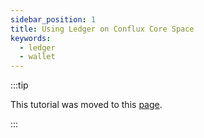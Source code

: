 ```yaml
---
sidebar_position: 1
title: Using Ledger on Conflux Core Space
keywords:
  - ledger
  - wallet
---
```


:::tip

This tutorial was moved to this [page](../../../../docs/general/tutorials/wallets/ledger).

:::